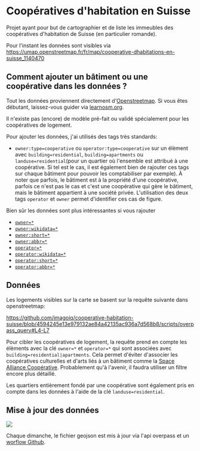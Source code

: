 # Coopératives d'habitation en Suisse

Projet ayant pour but de cartographier et de liste les immeubles des coopératives d'habitation de Suisse (en particulier romande).

Pour l'instant les données sont visibles via https://umap.openstreetmap.fr/fr/map/cooperative-dhabitations-en-suisse_1140470

## Comment ajouter un bâtiment ou une coopérative dans les données ?

Tout les données proviennent directement d'[Openstreetmap](https://www.openstreetmap.org). Si vous êtes débutant, laissez-vous guider via [learnosm.org](https://learnosm.org/fr/).

Il n'existe pas (encore) de modèle pré-fait ou validé spécialement pour les coopératives de logement. 

Pour ajouter les données, j'ai utilisés des tags très standards:
* `owner:type=cooperative` ou `operator:type=cooperative` sur un élèment avec `building=residential`, `building=apartments` ou `landuse=residential`(pour un quartier où l'ensemble est attribué à une coopérative. Si tel est le cas, il est également bien de rajouter ces tags sur chaque bâtiment pour pouvoir les comptabiliser par exemple). À noter que parfois, le bâtiment est à la propriété d'une coopérative, parfois ce n'est pas le cas et c'est une coopérative qui gère le bâtiment, mais le bâtiment appartient à une société privée. L'utilisation des deux tags `operator` et `owner` permet d'identifier ces cas de figure.

Bien sûr les données sont plus intéressantes si vous rajouter
* [`owner=*`](https://wiki.openstreetmap.org/wiki/Key:owner)
* [`owner:wikidata=*`](https://wiki.openstreetmap.org/wiki/Key:operator#Further_details)
* [`owner:short=*`](https://wiki.openstreetmap.org/wiki/Key:operator#Further_details)
* [`owner:abbr=*`](https://wiki.openstreetmap.org/wiki/Key:operator#Further_details)
* [`operator=*`](https://wiki.openstreetmap.org/wiki/Key:operator)
* [`operator:wikidata=*`](https://wiki.openstreetmap.org/wiki/Key:operator#Further_details)
* [`operator:short=*`](https://wiki.openstreetmap.org/wiki/Key:operator#Further_details)
* [`operator:abbr=*`](https://wiki.openstreetmap.org/wiki/Key:operator#Further_details)

## Données

Les logements visibles sur la carte se basent sur la requête suivante dans openstreetmap:

https://github.com/imagoiq/cooperative-habitation-suisse/blob/4594245e13e979132ae84a42135ac936a7d568b8/scripts/overpass_query#L4-L7

Pour cibler les coopératives de logement, la requête prend en compte les élèments avec la clé `owner=*` et `operator=*` qui sont associées avec `building=residential|apartments`. Cela permet d'éviter d'associer les coopératives culturelles et d'arts liés à un bâtiment comme la [Space Alliance Coopérative](https://www.openstreetmap.org/way/38326020). Probablement qu'à l'avenir, il faudra utiliser un filtre encore plus détaillé.

Les quartiers entièrement fondé par une coopérative sont également pris en compte dans les données à l'aide de la clé `landuse=residential`.

## Mise à jour des données
[![](https://github.com/imagoiq/cooperative-habitation-suisse/actions/workflows/main.yml/badge.svg)]([https://google.ch](https://github.com/imagoiq/cooperative-habitation-suisse/actions/workflows/main.yml))

Chaque dimanche, le fichier geojson est mis à jour via l'api overpass et un [worflow Github](https://github.com/imagoiq/cooperative-habitation-suisse/blob/main/.github/workflows/main.yml).
